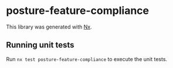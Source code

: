 # posture-feature-compliance

This library was generated with [Nx](https://nx.dev).

## Running unit tests

Run `nx test posture-feature-compliance` to execute the unit tests.

